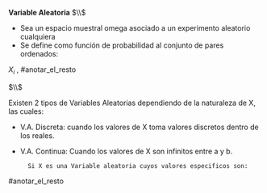 
__Variable Aleatoria__
$\\$
- Sea un espacio muestral omega asociado a un experimento aleatorio cualquiera
- Se define como función de probabilidad al conjunto de pares ordenados:

$X_{i}$ , #anotar_el_resto 









$\\$



Existen 2 tipos de Variables Aleatorias dependiendo de la naturaleza de X, las cuales:

- V.A. Discreta: cuando los valores de X toma valores discretos dentro de los reales.
- V.A. Continua: Cuando los valores de X son infinitos entre a y b.




		Si X es una Variable aleatoria cuyos valores especificos son:
#anotar_el_resto 
